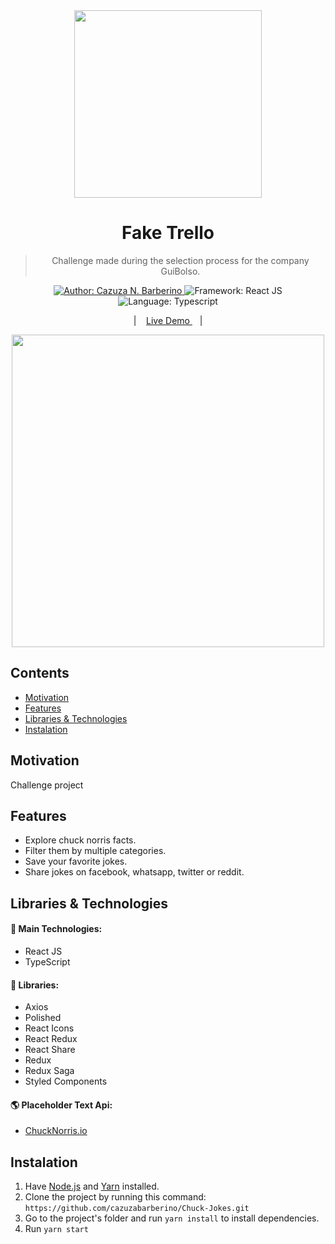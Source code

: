 <div align="center">
  <img  src="https://assets.chucknorris.host/img/avatar/chuck-norris.png" alt="" width="300px" />
</div>

<h1 align="center" >Fake Trello</h1>

<blockquote align="center">
  Challenge made during the selection process for the company GuiBolso.
</blockquote>

<p align="center">
  <a href="https://www.linkedin.com/in/cazuza/" target="_blank">
    <img alt="Author: Cazuza N. Barberino" src="https://img.shields.io/badge/Author-Cazuza N. Barberino-F9386A">
  </a>

  <img alt="Framework: React JS" src="https://img.shields.io/badge/Framework-React JS-F9386A">

  <img alt="Language: Typescript" src="https://img.shields.io/badge/Language-TypeScript-F9386A">
</p>

<p align="center">
|&nbsp;&nbsp;&nbsp;
  <a href="https://cazuzabarberino.github.io/Chuck-Jokes/#/" target="_blank">
    Live Demo
  </a>
  &nbsp;&nbsp;&nbsp;|
</p>

<div align="center">
  <img  src="mdMedia/1.gif" alt="" width="500px" />
</div>

## Contents

- [Motivation](#Motivation)
- [Features](#Features)
- [Libraries & Technologies](#libraries--technologies)
- [Instalation](#Instalation)

## Motivation

Challenge project 

## Features

  - Explore chuck norris facts.
  - Filter them by multiple categories.
  - Save your favorite jokes.
  - Share jokes on facebook, whatsapp, twitter or reddit.

## Libraries & Technologies

#### :wrench: Main Technologies:

- React JS
- TypeScript

#### :file_folder: Libraries:

- Axios
- Polished
- React Icons
- React Redux
- React Share
- Redux
- Redux Saga
- Styled Components

#### :earth_americas: Placeholder Text Api:

- [ChuckNorris.io](https://api.chucknorris.io/)

## Instalation

1. Have [Node.js](https://nodejs.org/en/) and [Yarn](https://yarnpkg.com/) installed.
1. Clone the project by running this command: `https://github.com/cazuzabarberino/Chuck-Jokes.git`
1. Go to the project's folder and run `yarn install` to install dependencies.
1. Run `yarn start`

